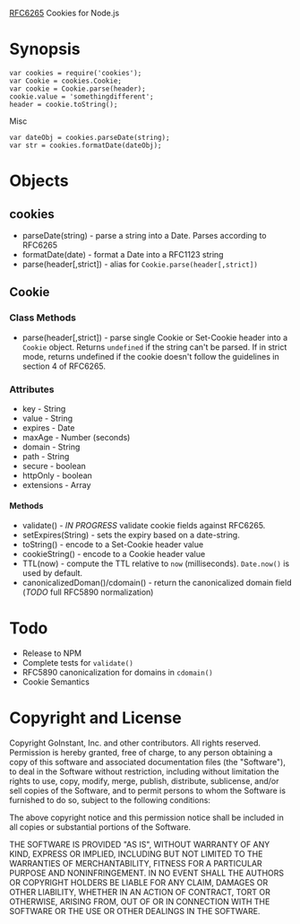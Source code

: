 [RFC6265](http://tools.ietf.org/html/rfc6265) Cookies for Node.js

# Synopsis

    var cookies = require('cookies');
    var Cookie = cookies.Cookie;
    var cookie = Cookie.parse(header);
    cookie.value = 'somethingdifferent';
    header = cookie.toString();

Misc

    var dateObj = cookies.parseDate(string);
    var str = cookies.formatDate(dateObj);

# Objects

## cookies

  * parseDate(string) - parse a string into a Date.  Parses according to RFC6265
  * formatDate(date) - format a Date into a RFC1123 string
  * parse(header[,strict]) - alias for `Cookie.parse(header[,strict])`

## Cookie

### Class Methods

  * parse(header[,strict]) - parse single Cookie or Set-Cookie header into a `Cookie` object.  Returns `undefined` if the string can't be parsed.  If in strict mode, returns undefined if the cookie doesn't follow the guidelines in section 4 of RFC6265.

### Attributes

  * key - String
  * value - String
  * expires - Date
  * maxAge - Number (seconds)
  * domain - String
  * path - String
  * secure - boolean
  * httpOnly - boolean
  * extensions - Array

#### Methods

  * validate() - *IN PROGRESS* validate cookie fields against RFC6265.
  * setExpires(String) - sets the expiry based on a date-string.
  * toString() - encode to a Set-Cookie header value
  * cookieString() - encode to a Cookie header value
  * TTL(now) - compute the TTL relative to `now` (milliseconds).  `Date.now()` is used by default.
  * canonicalizedDoman()/cdomain() - return the canonicalized domain field (*TODO* full RFC5890 normalization)

# Todo

  * Release to NPM
  * Complete tests for `validate()`
  * RFC5890 canonicalization for domains in `cdomain()`
  * Cookie Semantics

# Copyright and License

Copyright GoInstant, Inc. and other contributors. All rights reserved.
Permission is hereby granted, free of charge, to any person obtaining a copy
of this software and associated documentation files (the "Software"), to
deal in the Software without restriction, including without limitation the
rights to use, copy, modify, merge, publish, distribute, sublicense, and/or
sell copies of the Software, and to permit persons to whom the Software is
furnished to do so, subject to the following conditions:

The above copyright notice and this permission notice shall be included in
all copies or substantial portions of the Software.

THE SOFTWARE IS PROVIDED "AS IS", WITHOUT WARRANTY OF ANY KIND, EXPRESS OR
IMPLIED, INCLUDING BUT NOT LIMITED TO THE WARRANTIES OF MERCHANTABILITY,
FITNESS FOR A PARTICULAR PURPOSE AND NONINFRINGEMENT. IN NO EVENT SHALL THE
AUTHORS OR COPYRIGHT HOLDERS BE LIABLE FOR ANY CLAIM, DAMAGES OR OTHER
LIABILITY, WHETHER IN AN ACTION OF CONTRACT, TORT OR OTHERWISE, ARISING
FROM, OUT OF OR IN CONNECTION WITH THE SOFTWARE OR THE USE OR OTHER DEALINGS
IN THE SOFTWARE.

